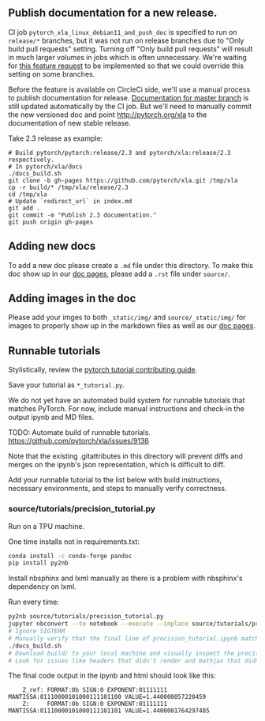 ## Publish documentation for a new release.

CI job `pytorch_xla_linux_debian11_and_push_doc` is specified to run on
`release/*` branches, but it was not run on release branches due to "Only build
pull requests" setting. Turning off "Only build pull requests" will result in
much larger volumes in jobs which is often unnecessary. We're waiting for
[this feature request](https://ideas.circleci.com/ideas/CCI-I-215) to be
implemented so that we could override this setting on some branches.

Before the feature is available on CircleCi side, we'll use a manual process to
publish documentation for release.
[Documentation for master branch](http://pytorch.org/xla/master/) is still
updated automatically by the CI job. But we'll need to manually commit the new
versioned doc and point http://pytorch.org/xla to the documentation of new
stable release.

Take 2.3 release as example:

```
# Build pytorch/pytorch:release/2.3 and pytorch/xla:release/2.3 respectively.
# In pytorch/xla/docs
./docs_build.sh
git clone -b gh-pages https://github.com/pytorch/xla.git /tmp/xla
cp -r build/* /tmp/xla/release/2.3
cd /tmp/xla
# Update `redirect_url` in index.md
git add .
git commit -m "Publish 2.3 documentation."
git push origin gh-pages
```

## Adding new docs

To add a new doc please create a `.md` file under this directory. To make this
doc show up in our [doc pages](https://pytorch.org/xla/master/index.html),
please add a `.rst` file under `source/`.

## Adding images in the doc

Please add your imges to both `_static/img/` and `source/_static/img/` for
images to properly show up in the markdown files as well as our
[doc pages](https://pytorch.org/xla/master/index.html).

## Runnable tutorials

Stylistically, review the
[pytorch tutorial contributing guide](https://github.com/pytorch/tutorials/blob/main/CONTRIBUTING.md).

Save your tutorial as `*_tutorial.py`.

We do not yet have an automated build system for runnable tutorials that matches
PyTorch. For now, include manual instructions and check-in the output ipynb and
MD files.

TODO: Automate build of runnable tutorials.
https://github.com/pytorch/xla/issues/9136

Note that the existing .gitattributes in this directory will prevent diffs and
merges on the ipynb's json representation, which is difficult to diff.

Add your runnable tutorial to the list below with build instructions, necessary
environments, and steps to manually verify correctness.

### source/tutorials/precision_tutorial.py

Run on a TPU machine.

One time installs not in requirements.txt:

```sh
conda install -c conda-forge pandoc
pip install py2nb
```

Install nbsphinx and lxml manually as there is a problem with nbsphinx's
dependency on lxml.

Run every time:

```sh
py2nb source/tutorials/precision_tutorial.py
jupyter nbconvert --to notebook --execute --inplace source/tutorials/precision_tutorial.ipynb 
# Ignore SIGTERM
# Manually verify that the final line of precision_tutorial.ipynb matches the snippet below.
./docs_build.sh
# Download build/ to your local machine and visually inspect the precision_tutorial.html in a browser. 
# Look for issues like headers that didn't render and mathjax that didn't render. 
```

The final code output in the ipynb and html should look like this:

```
    Z_ref: FORMAT:0b SIGN:0 EXPONENT:01111111 MANTISSA:01110000101000111101100 VALUE=1.440000057220459
    Z:     FORMAT:0b SIGN:0 EXPONENT:01111111 MANTISSA:01110000101000111101101 VALUE=1.4400001764297485
```
